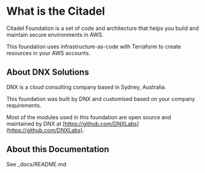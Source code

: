 # What is the Citadel

Citadel Foundation is a set of code and architecture that helps you build and maintain secure environments in AWS.

This foundation uses infrastructure-as-code with Terraform to create resources in your AWS accounts.

## About DNX Solutions

DNX is a cloud consulting company based in Sydney, Australia.

This foundation was built by DNX and customised based on your company requirements.

Most of the modules used in this foundation are open source and maintained by DNX at [https://github.com/DNXLabs](https://github.com/DNXLabs).

## About this Documentation

See _docs/README.md